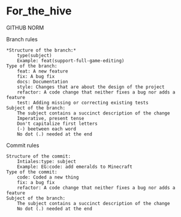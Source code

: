 # For_the_hive

GITHUB NORM 


Branch rules 

    *Structure of the branch:*
        type(subject) 
        Example: feat(support-full-game-editing)         
    Type of the branch: 
        feat: A new feature 
        fix: A bug fix 
        docs: Documentation 
        style: Changes that are about the design of the project 
        refactor: A code change that neither fixes a bug nor adds a feature 
        test: Adding missing or correcting existing tests 
    Subject of the branch: 
        The subject contains a succinct description of the change 
        Imperative, present tense
        Don't capitalize first letters 
        (-) beetween each word 
        No dot (.) needed at the end 

Commit rules 

    Structure of the commit: 
        Intiales:type: subject 
        Example: EG:code: add emeralds to Minecraft 
    Type of the commit:  
        code: Coded a new thing 
        fix: a bug fix 
        refactor: A code change that neither fixes a bug nor adds a feature 
    Subject of the branch: 
        The subject contains a succinct description of the change 
        No dot (.) needed at the end 
